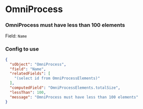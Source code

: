 # OmniProcess
### OmniProcess must have less than 100 elements
Field: `Name`

### Config to use
```json
{
  "sObject": "OmniProcess",
  "field": "Name",
  "relatedFields": [
    "(select id from OmniProcessElements)"
  ],
  "computedField": "OmniProcessElements.totalSize",
  "lessThan": 100,
  "message": "OmniProcess must have less than 100 elements"
}
```
